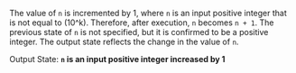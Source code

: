 The value of `n` is incremented by 1, where `n` is an input positive integer that is not equal to \(10^k\). Therefore, after execution, `n` becomes `n + 1`. The previous state of `n` is not specified, but it is confirmed to be a positive integer. The output state reflects the change in the value of `n`.

Output State: **`n` is an input positive integer increased by 1**